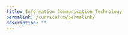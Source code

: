 ```yaml
---
title: Information Communication Technology
permalink: /curriculum/permalink/
description: ""
---
```

